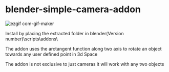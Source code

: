 
# blender-simple-camera-addon 

![ezgif com-gif-maker](https://user-images.githubusercontent.com/89361982/144505557-e0a0aef6-2475-4340-8fa1-30ad81130cbb.gif)

Install by placing the extracted folder in blender\(Version number)\scripts\addons\

The addon uses the arctangent function along two axis to rotate an object towards any user defined point in 3d Space

The addon is not exclusive to just cameras it will work with any two objects

